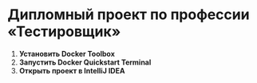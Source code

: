 # Дипломный проект по профессии «Тестировщик»

1. **Установить Docker Toolbox**
2. **Запустить Docker Quickstart Terminal**
3. **Открыть проект в IntelliJ IDEA**



